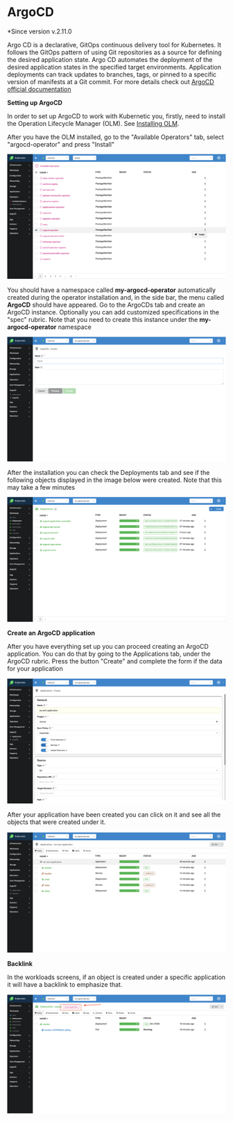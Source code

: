 # ArgoCD

*Since version  v.2.11.0

Argo CD is a declarative, GitOps continuous delivery tool for Kubernetes. It follows the GitOps pattern of using Git repositories as a source for defining the desired application state. Argo CD automates the deployment of the desired application states in the specified target environments. Application deployments can track updates to branches, tags, or pinned to a specific version of manifests at a Git commit. For more details check out [ArgoCD official documentation](https://argoproj.github.io/argo-cd/)


**Setting up ArgoCD**

In order to set up ArgoCD to work with Kubernetic you, firstly, need to install the Operation Lifecycle Manager (OLM). See [Installing OLM](https://docs.kubernetic.com/#/features/settings/addons?id=installing-the-operator-lifecycle-manager-olm).

After you have the OLM installed, go to the "Available Operators" tab, select "argocd-operator" and press "Install"

![](../images/install-argocd.png)

You should have a namespace called **my-argocd-operator** automatically created during the operator installation and, in the side bar, the menu called **ArgoCD** should have appeared. 
Go to the ArgoCDs tab and create an ArgoCD instance. Optionally you can add customized specifications in the "spec" rubric. Note that you need to create this instance under the  **my-argocd-operator** namespace

![](../images/create-argocd.png)

After the installation you can check the Deployments tab and see if the following objects displayed in the image below were created. Note that this may take a few minutes

![](../images/check-argocd.png)

**Create an ArgoCD application**

After you have everything set up you can proceed creating an ArgoCD application. You can do that by going to the Applications tab, under the ArgoCD rubric. Press the button "Create" and complete the form if the data for your application

![](../images/application-create.png)

After your application have been created you can click on it and see all the objects that were created under it.

![](../images/check-application.png)


**Backlink**

In the workloads screens, if an object is created under a specific application it will have a backlink to emphasize that.

![](../images/backlink.png)

